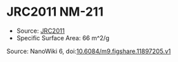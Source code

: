 <a name="material" />

# JRC2011 NM-211
<script type="application/ld+json">
  {
    "@context": "https://schema.org/",
    "@type": "ChemicalSubstance",
    "@id": "https://egonw.github.io/nanowiki/nanowiki353.html#material",
    "http://purl.org/dc/terms/conformsTo":
      {
        "@type": "CreativeWork",
        "@id": "https://bioschemas.org/profiles/ChemicalSubstance/0.4-RELEASE/"
      },
    "identfier": "353",
    "name": "JRC2011 NM-211",
    "url": "https://egonw.github.io/nanowiki/nanowiki353.html#material",
    "sameAs": "http://127.0.0.1/mediawiki/index.php/Special:URIResolver/JRC2011_NM-2D211"
  }
</script>


* Source: [JRC2011](articleJRC2011.md)
* Specific Surface Area: 66 m^2/g


Source: NanoWiki 6, doi:[10.6084/m9.figshare.11897205.v1](https://doi.org/10.6084/m9.figshare.11897205.v1)
